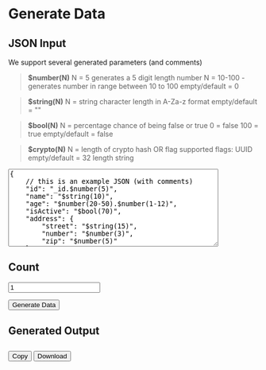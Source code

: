 # Generate Data

## JSON Input
We support several generated parameters (and comments)

> **$number(N)**
> N = 5 generates a 5 digit length number
> N = 10-100 - generates number in range between 10 to 100
> empty/default = 0

> **$string(N)**
> N = string character length in A-Za-z format
> empty/default = ""

> **$bool(N)**
> N = percentage chance of being false or true
> 0 = false
> 100 = true
> empty/default = false

> **$crypto(N)**
> N = length of crypto hash OR flag
> supported flags: UUID
> empty/default = 32 length string

<textarea id="json-input" placeholder="Enter JSON object here" rows="10" cols="50">{
    // this is an example JSON (with comments)
    "id": "_id.$number(5)",
    "name": "$string(10)",
    "age": "$number(20-50).$number(1-12)",
    "isActive": "$bool(70)",
    "address": {
        "street": "$string(15)",
        "number": "$number(3)",
        "zip": "$number(5)"
    },
    "tags": [
        "$string(8)",
        "$string(6)",
        "$string(12)"
    ],
    "metadata": {
        "createdAt": "$number(13)",  // Example timestamp in milliseconds
        "updatedAt": "$number(13)"
    },
    "preferences": {
        "newsletter": "$bool(50)",
        "notifications": "$bool(30)"
    }
}</textarea>

## Count
<input type="number" id="object-count" placeholder="Enter count" min="1" value="1">

<button id="generate-button" class="button-styled">Generate Data</button>

## Generated Output
<div id="output-container" style="font-size: small;">
    <pre class="code-output limited-height"></pre>
    <button id="copy-button" class="button-styled">Copy</button>
    <button id="download-button" class="button-styled">Download</button>
</div>

<script>
    function showNotification(message, color) {
        const notificationsContainer = document.getElementById('notifications-container');
        const notification = document.createElement('div');
        notification.className = `notification ${color}`;
        notification.innerHTML = `
            <span>${message}</span>
            <span class="close-btn">&times;</span>
        `;

        notificationsContainer.appendChild(notification);

        const closeBtn = notification.querySelector('.close-btn');
        closeBtn.addEventListener('click', () => {
            notificationsContainer.removeChild(notification);
        });

        setTimeout(() => {
            if (notificationsContainer.contains(notification)) {
                notificationsContainer.removeChild(notification);
            }
        }, 120000); // 2 minutes
    }

    function stripJsonComments(jsonString) {
        return jsonString.replace(/\/\/.*|\/\*[\s\S]*?\*\//g, '');
    }

    function generateData() {
        const jsonInput = document.querySelector('textarea#json-input').value;
        const count = document.getElementById('object-count').value;
        let parsedData;

        try {
            const strippedJson = stripJsonComments(jsonInput);
            parsedData = JSON.parse(strippedJson);
        } catch (error) {
            showNotification('Invalid JSON input', 'red');
            return;
        }

        const generatedData = [];
        for (let i = 0; i < count; i++) {
            generatedData.push(processObject(parsedData));
        }

        const output = JSON.stringify(generatedData, null, 2);
        const outputContainer = document.getElementById('output-container');
        const outputElement = outputContainer.querySelector('pre.code-output');
        outputElement.textContent = output;
    }

    function processObject(obj) {
        if (Array.isArray(obj)) {
            return obj.map(item => processObject(item));
        } else if (typeof obj === 'object' && obj !== null) {
            const result = {};
            for (const key in obj) {
                if (obj.hasOwnProperty(key)) {
                    result[key] = processValue(obj[key]);
                }
            }
            return result;
        } else {
            return obj;
        }
    }

    function processValue(value) {
        if (typeof value === 'string') {
            value = value.replace(/\$number\(([^)]*)\)/g, (match, params) => generateNumber(params));
            value = value.replace(/\$bool\(([^)]*)\)/g, (match, params) => generateBool(params));
            value = value.replace(/\$string\(([^)]*)\)/g, (match, params) => generateString(params));
            value = value.replace(/\$crypto\(([^)]*)\)/g, (match, params) => generateCrypto(params));
        } else if (Array.isArray(value)) {
            return value.map(item => processValue(item));
        } else if (typeof value === 'object' && value !== null) {
            return processObject(value);
        }
        return value;
    }

    function generateNumber(params) {
        if (params.includes('-')) {
            const [min, max] = params.split('-').map(Number).sort((a, b) => a - b);
            return Math.floor(Math.random() * (max - min + 1)) + min;
        } else if (!isNaN(params) && params.length > 0) {
            const length = Number(params);
            return Math.floor(Math.random() * Math.pow(10, length));
        } else {
            return 0;
        }
    }

    function generateBool(params) {
        const probability = Number(params);
        return Math.random() * 100 < probability;
    }

    function generateString(params) {
        const length = Number(params) || 0;
        let result = '';
        const characters = 'ABCDEFGHIJKLMNOPQRSTUVWXYZabcdefghijklmnopqrstuvwxyz';
        for (let i = 0; i < length; i++) {
            result += characters.charAt(Math.floor(Math.random() * characters.length));
        }
        return result;
    }
function generateCrypto(params) {
    if (params === 'UUID') {
        if (typeof window.crypto === 'undefined') {
            showNotification('Crypto API not supported', 'red');
            return 'crypto-not-supported-' + generateRandomString(32);
        }
        return crypto.randomUUID();
    }

    const length = parseInt(params, 10);
    if (isNaN(length)) {
        showNotification('Invalid length for crypto generation', 'red');
        return 'crypto-not-supported-' + generateRandomString(32);
    }

    return generateRandomString(length);
}

function generateRandomString(length) {
    const array = new Uint8Array(length);
    crypto.getRandomValues(array);
    return arrayToBase64(array).slice(0, length);
}

function arrayToBase64(array) {
    const binaryString = String.fromCharCode.apply(null, array);
    return btoa(binaryString);
}

    function copyToClipboard() {
        const outputContainer = document.getElementById('output-container');
        const outputElement = outputContainer.querySelector('pre.code-output').textContent;
        navigator.clipboard.writeText(outputElement).then(() => {
            showNotification('Copied to clipboard', 'blue');
        }, (err) => {
            showNotification('Failed to copy', 'red');
        });
    }

    function downloadOutput() {
        const outputContainer = document.getElementById('output-container');
        const outputElement = outputContainer.querySelector('pre.code-output').textContent;
        const blob = new Blob([outputElement], { type: 'application/json' });
        const url = URL.createObjectURL(blob);
        const a = document.createElement('a');
        a.href = url;
        a.download = 'generated-data.json';
        document.body.appendChild(a);
        a.click();
        document.body.removeChild(a);
        URL.revokeObjectURL(url);
    }

    document.getElementById('generate-button').addEventListener('click', generateData);
    document.getElementById('copy-button').addEventListener('click', copyToClipboard);
    document.getElementById('download-button').addEventListener('click', downloadOutput);
</script>
